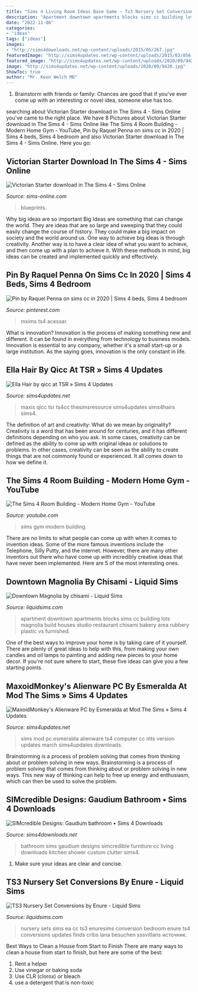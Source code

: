 ```yaml
---
title: "Sims 4 Living Room Ideas Base Game ~ Ts3 Nursery Set Conversions By Enure"
description: "Apartment downtown apartments blocks sims cc building lots magnolia build houses studio restaurant chisami bakery area rubbery plastic vs furnished"
date: "2022-11-06"
categories:
- "ideas"
tags: ["ideas"]
images:
- "http://sims4downloads.net/wp-content/uploads/2015/05/267.jpg"
featuredImage: "http://sims4updates.net/wp-content/uploads/2015/03/856.jpg"
featured_image: "http://sims4updates.net/wp-content/uploads/2020/09/9420.jpg"
image: "http://sims4updates.net/wp-content/uploads/2020/09/9420.jpg"
ShowToc: true
author: "Mr. Keon Welch MD"
---
```



1. Brainstorm with friends or family: Chances are good that if you've ever come up with an interesting or novel idea, someone else has too.

	

		
searching about Victorian Starter download in The Sims 4 - Sims Online you've came to the right place. We have 8 Pictures about Victorian Starter download in The Sims 4 - Sims Online like The Sims 4 Room Building - Modern Home Gym - YouTube, Pin by Raquel Penna on sims cc in 2020 | Sims 4 beds, Sims 4 bedroom and also Victorian Starter download in The Sims 4 - Sims Online. Here you go:
		
    
## Victorian Starter Download In The Sims 4 - Sims Online

<img loading=lazy src="https://sims-online.com/wp-content/uploads/2015/02/sims-4-download-victorian-starter-floorplan.jpg" onerror="this.onerror=null;this.src='https://tse4.mm.bing.net/th?id=OIP.t3oyXOl1xWzf5eQ9WSVq2AHaEE&amp;pid=15.1';" alt="Victorian Starter download in The Sims 4 - Sims Online">

_Source: sims-online.com_

>blueprints. 

	

Why big ideas are so important
Big Ideas are something that can change the world. They are ideas that are so large and sweeping that they could easily change the course of history. They could make a big impact on society and the world around us. One way to achieve big ideas is through creativity. Another way is to have a clear idea of what you want to achieve, and then come up with a plan to achieve it. With these methods in mind, big ideas can be created and implemented quickly and effectively.

    
## Pin By Raquel Penna On Sims Cc In 2020 | Sims 4 Beds, Sims 4 Bedroom

<img loading=lazy src="https://i.pinimg.com/736x/7c/75/9f/7c759facb89c3193eb4df7e3d1f5795f.jpg" onerror="this.onerror=null;this.src='https://tse4.mm.bing.net/th?id=OIP.qnX-RUCEN6a1ioO6KqR2GgHaEK&amp;pid=15.1';" alt="Pin by Raquel Penna on sims cc in 2020 | Sims 4 beds, Sims 4 bedroom">

_Source: pinterest.com_

>mxims ts4 acessar. 

	

What is innovation?
Innovation is the process of making something new and different. It can be found in everything from technology to business models. Innovation is essential to any company, whether it's a small start-up or a large institution. As the saying goes, innovation is the only constant in life.

    
## Ella Hair By Qicc At TSR » Sims 4 Updates

<img loading=lazy src="http://sims4updates.net/wp-content/uploads/2020/09/9420.jpg" onerror="this.onerror=null;this.src='https://tse3.mm.bing.net/th?id=OIP.ZmYT9PzMlg-OukIswtztUgHaFj&amp;pid=15.1';" alt="Ella Hair by qicc at TSR » Sims 4 Updates">

_Source: sims4updates.net_

>maxis qicc tsr ts4cc thesimsresource sims4updates sims4hairs sims4. 

	

The definition of art and creativity: What do we mean by originality?
Creativity is a word that has been around for centuries, and it has different definitions depending on who you ask. In some cases, creativity can be defined as the ability to come up with original ideas or solutions to problems. In other cases, creativity can be seen as the ability to create things that are not commonly found or experienced. It all comes down to how we define it.

    
## The Sims 4 Room Building - Modern Home Gym - YouTube

<img loading=lazy src="https://i.ytimg.com/vi/WS4h1bQw4Q4/maxresdefault.jpg" onerror="this.onerror=null;this.src='https://tse2.mm.bing.net/th?id=OIP.cUffHUq5iHiTQ1pgCIZ1cgHaEK&amp;pid=15.1';" alt="The Sims 4 Room Building - Modern Home Gym - YouTube">

_Source: youtube.com_

>sims gym modern building. 

	

There are no limits to what people can come up with when it comes to invention ideas. Some of the more famous inventions include the Telephone, Silly Putty, and the internet. However, there are many other inventors out there who have come up with incredibly creative ideas that have never been implemented. Here are 5 of the most interesting ones.

    
## Downtown Magnolia By Chisami - Liquid Sims

<img loading=lazy src="https://www.liquidsims.com/wp-content/uploads/2015/05/tumblr_np39ycHecb1rangweo7_1280.png" onerror="this.onerror=null;this.src='https://tse3.mm.bing.net/th?id=OIP.KP0ZIEg6HbffjzFNj84BRgHaD3&amp;pid=15.1';" alt="Downtown Magnolia by chisami - Liquid Sims">

_Source: liquidsims.com_

>apartment downtown apartments blocks sims cc building lots magnolia build houses studio restaurant chisami bakery area rubbery plastic vs furnished. 

	

One of the best ways to improve your home is by taking care of it yourself. There are plenty of great ideas to help with this, from making your own candles and oil lamps to painting and adding new pieces to your home decor. If you're not sure where to start, these five ideas can give you a few starting points.

    
## MaxoidMonkey&#039;s Alienware PC By Esmeralda At Mod The Sims » Sims 4 Updates

<img loading=lazy src="http://sims4updates.net/wp-content/uploads/2015/03/856.jpg" onerror="this.onerror=null;this.src='https://tse4.mm.bing.net/th?id=OIP.wpTHI8hPQDL1mz7GXy08mQHaGR&amp;pid=15.1';" alt="MaxoidMonkey&#039;s Alienware PC by Esmeralda at Mod The Sims » Sims 4 Updates">

_Source: sims4updates.net_

>sims mod pc esmeralda alienware ts4 computer cc mts version updates march sims4updates downloads. 

	

Brainstorming is a process of problem solving that comes from thinking about or problem solving in new ways.
Brainstorming is a process of problem solving that comes from thinking about or problem solving in new ways. This new way of thinking can help to free up energy and enthusiasm, which can then be used to solve the problem.

    
## SIMcredible Designs: Gaudium Bathroom • Sims 4 Downloads

<img loading=lazy src="http://sims4downloads.net/wp-content/uploads/2015/05/267.jpg" onerror="this.onerror=null;this.src='https://tse1.mm.bing.net/th?id=OIP.LVlD_zDcNM8f0tXDgleNxAHaEY&amp;pid=15.1';" alt="SIMcredible Designs: Gaudium bathroom • Sims 4 Downloads">

_Source: sims4downloads.net_

>bathroom sims gaudium designs simcredible furniture cc living downloads kitchen shower custom clutter sims4. 

	

1. Make sure your ideas are clear and concise.

    
## TS3 Nursery Set Conversions By Enure - Liquid Sims

<img loading=lazy src="https://www.liquidsims.com/wp-content/uploads/2016/03/tumblr_o3cc0gaCTp1v3ng63o1_1280.png" onerror="this.onerror=null;this.src='https://tse3.mm.bing.net/th?id=OIP.xc33FUmiF-4NseJFDqKXqQHaFN&amp;pid=15.1';" alt="TS3 Nursery Set Conversions by Enure - Liquid Sims">

_Source: liquidsims.com_

>nursery sets sims ea cc ts3 enuresims conversion bedroom enure ts4 conversions updates finds cribs lana besuchen sssvitlans источник. 

	

Best Ways to Clean a House from Start to Finish
There are many ways to clean a house from start to finish, but here are some of the best: 
1. Rent a helper 
2. Use vinegar or baking soda 
3. Use CLR (clorox) or bleach 
4. use a detergent that is non-toxic 

